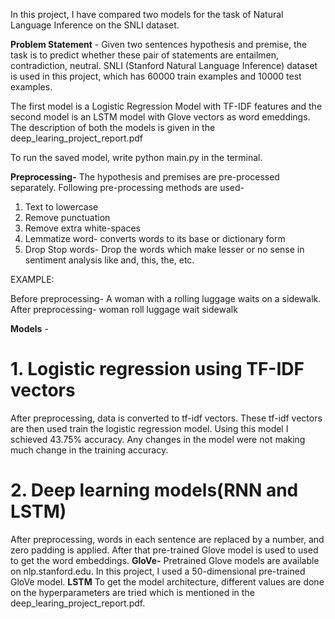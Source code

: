 In this project, I have compared two models for the task of Natural Language Inference on the SNLI dataset.

**Problem Statement** ​-
Given two sentences hypothesis and premise, the task is to predict whether these pair of
statements are entailmen, contradiction, neutral. SNLI (Stanford Natural Language Inference) dataset is used in this project, which has 60000 train
examples and 10000 test examples.

The first model is a Logistic Regression Model with TF-IDF features and the second model is an LSTM model with Glove vectors as word emeddings. The description of both the models is given in the deep_learing_project_report.pdf

To run the saved model, write python main.py in the terminal.



**Preprocessing-**
The hypothesis and premises are pre-processed separately.
Following pre-processing methods are used-

1. Text to lowercase
2. Remove punctuation
3. Remove extra white-spaces
4. Lemmatize word- converts words to its base or dictionary form
5. Drop Stop words- Drop the words which make lesser or no sense in sentiment
    analysis like and, this, the, etc.
    
EXAMPLE: 

Before preprocessing- ​A woman with a rolling luggage waits on a sidewalk.
After preprocessing- ​woman roll luggage wait sidewalk


**Models** ​-

# 1. Logistic regression using TF-IDF vectors

After preprocessing, data is converted to tf-idf vectors. These tf-idf vectors are then used
train the logistic regression model. Using this model I schieved  43.75% accuracy.
Any changes in the model were not making much change in the training accuracy.

# 2. Deep learning models(RNN and LSTM)

After preprocessing, words in each sentence are replaced by a number, and zero padding is
applied. After that pre-trained Glove model is used to used to get the word embeddings.
**GloVe-**
Pretrained Glove models are available on nlp.stanford.edu. In this project, I used a 50-dimensional pre-trained GloVe model.
**LSTM**
To get the model architecture, different values are done on the hyperparameters are tried
which is mentioned in the deep_learing_project_report.pdf.



